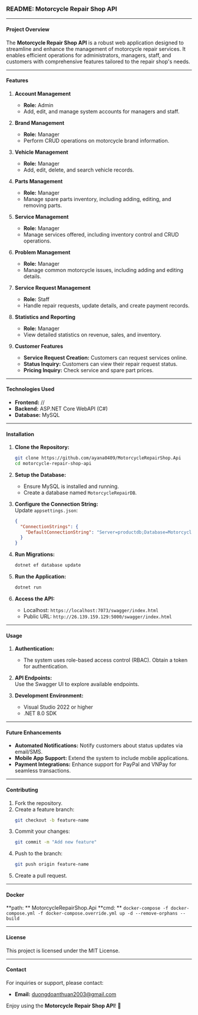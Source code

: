 ### README: Motorcycle Repair Shop API  

---

#### **Project Overview**  
The **Motorcycle Repair Shop API** is a robust web application designed to streamline and enhance the management of motorcycle repair services. It enables efficient operations for administrators, managers, staff, and customers with comprehensive features tailored to the repair shop's needs.  

---

#### **Features**  

1. **Account Management**  
   - **Role:** Admin  
   - Add, edit, and manage system accounts for managers and staff.  

2. **Brand Management**  
   - **Role:** Manager  
   - Perform CRUD operations on motorcycle brand information.  

3. **Vehicle Management**  
   - **Role:** Manager  
   - Add, edit, delete, and search vehicle records.  

4. **Parts Management**  
   - **Role:** Manager  
   - Manage spare parts inventory, including adding, editing, and removing parts.  

5. **Service Management**  
   - **Role:** Manager  
   - Manage services offered, including inventory control and CRUD operations.  

6. **Problem Management**  
   - **Role:** Manager  
   - Manage common motorcycle issues, including adding and editing details.  

7. **Service Request Management**  
   - **Role:** Staff  
   - Handle repair requests, update details, and create payment records.  

8. **Statistics and Reporting**  
   - **Role:** Manager  
   - View detailed statistics on revenue, sales, and inventory.  

9. **Customer Features**  
   - **Service Request Creation:** Customers can request services online.  
   - **Status Inquiry:** Customers can view their repair request status.  
   - **Pricing Inquiry:** Check service and spare part prices.  

---

#### **Technologies Used**  

- **Frontend:** //  
- **Backend:** ASP.NET Core WebAPI (C#)  
- **Database:** MySQL  

---

#### **Installation**  

1. **Clone the Repository:**  
   ```bash
   git clone https://github.com/ayana0409/MotorcycleRepairShop.Api
   cd motorcycle-repair-shop-api
   ```  

2. **Setup the Database:**  
   - Ensure MySQL is installed and running.  
   - Create a database named `MotorcycleRepairDB`.  

3. **Configure the Connection String:**  
   Update `appsettings.json`:  
   ```json
   {
     "ConnectionStrings": {
       "DefaultConnectionString": "Server=productdb;Database=MotorcycleRepairDB;Uid=root;Pwd=Passw0rd!"
     }
   }
   ```  

4. **Run Migrations:**  
   ```bash
   dotnet ef database update
   ```  

5. **Run the Application:**  
   ```bash
   dotnet run
   ```  

6. **Access the API:**  
   - Localhost: `https://localhost:7073/swagger/index.html`  
   - Public URL: `http://26.139.159.129:5000/swagger/index.html`  

---

#### **Usage**  

1. **Authentication:**  
   - The system uses role-based access control (RBAC). Obtain a token for authentication.  

2. **API Endpoints:**  
   Use the Swagger UI to explore available endpoints.  

3. **Development Environment:**  
   - Visual Studio 2022 or higher  
   - .NET 8.0 SDK  

---

#### **Future Enhancements**  

- **Automated Notifications:** Notify customers about status updates via email/SMS.  
- **Mobile App Support:** Extend the system to include mobile applications.  
- **Payment Integrations:** Enhance support for PayPal and VNPay for seamless transactions.  

---

#### **Contributing**  

1. Fork the repository.  
2. Create a feature branch:  
   ```bash
   git checkout -b feature-name
   ```  
3. Commit your changes:  
   ```bash
   git commit -m "Add new feature"
   ```  
4. Push to the branch:  
   ```bash
   git push origin feature-name
   ```  
5. Create a pull request.  

---

#### **Docker**  
**path: ** MotorcycleRepairShop.Api
**cmd: ** 
```docker-compose -f docker-compose.yml -f docker-compose.override.yml up -d --remove-orphans --build```

---

#### **License**  

This project is licensed under the MIT License.  

---

#### **Contact**  

For inquiries or support, please contact:  
- **Email:** duongdoanthuan2003@gmail.com  

Enjoy using the **Motorcycle Repair Shop API**! 🚀  
